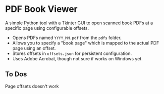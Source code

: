 # PDF Book Viewer

A simple Python tool with a Tkinter GUI to open scanned book PDFs at a specific page using configurable offsets.
- Opens PDFs named `YYYY_MM.pdf` from the `pdfs` folder.
- Allows you to specify a "book page" which is mapped to the actual PDF page using an offset.
- Stores offsets in `offsets.json` for persistent configuration.
- Uses Adobe Acrobat, though not sure if works on Windows yet. 

## To Dos

Page offsets doesn't work
